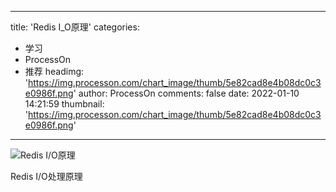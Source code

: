 
---
title: 'Redis I_O原理'
categories: 
 - 学习
 - ProcessOn
 - 推荐
headimg: 'https://img.processon.com/chart_image/thumb/5e82cad8e4b08dc0c3e0986f.png'
author: ProcessOn
comments: false
date: 2022-01-10 14:21:59
thumbnail: 'https://img.processon.com/chart_image/thumb/5e82cad8e4b08dc0c3e0986f.png'
---

<div>   
<img class="thumb" alt="Redis I/O原理" src="https://img.processon.com/chart_image/thumb/5e82cad8e4b08dc0c3e0986f.png" referrerpolicy="no-referrer">
<p>Redis I/O处理原理</p>  
</div>
            